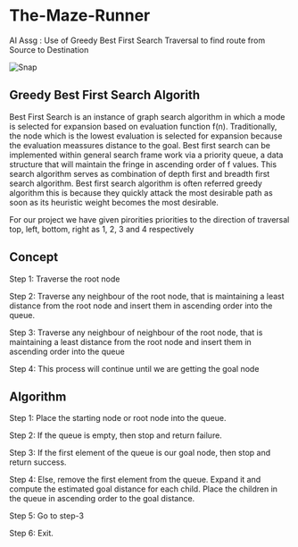 # The-Maze-Runner
AI Assg : Use of Greedy Best First Search Traversal to find route from Source to Destination

![Snap](https://github.com/VedantKhairnar/The-Maze-Runner/blob/master/Maze.PNG)

## Greedy Best First Search Algorith
Best First Search is an instance of graph search algorithm in which a mode is selected for expansion based on evaluation function f(n). Traditionally, the node which is the lowest evaluation is selected for expansion because the evaluation meassures distance to the goal. Best first search can be implemented within general search frame work via a priority queue, a data structure that will maintain the fringe in ascending order of f values. This search algorithm serves as combination of depth first and breadth first search algorithm. Best first search algorithm is often referred greedy algorithm this is because they quickly attack the most desirable path as soon as its heuristic weight becomes the most desirable.

For our project we have given pirorities priorities to the direction of traversal top, left, bottom, right as 1, 2, 3 and 4 respectively

## Concept

Step 1: Traverse the root node

 

Step 2: Traverse any neighbour of the root node, that is maintaining a least distance from the root node and insert them in ascending order into the queue.

Step 3: Traverse any neighbour of neighbour of the root node, that is maintaining a least distance from the root node and insert them in ascending order into the queue

Step 4: This process will continue until we are getting the goal node


## Algorithm

Step 1: Place the starting node or root node into the queue.

Step 2: If the queue is empty, then stop and return failure.

Step 3: If the first element of the queue is our goal node, then stop and return success.

Step 4: Else, remove the first element from the queue. Expand it and compute the estimated goal distance for each child. Place the children in the queue in ascending order to the goal distance.

Step 5: Go to step-3

Step 6: Exit.
